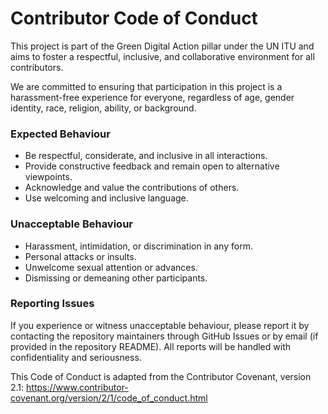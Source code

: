 # Contributor Code of Conduct

This project is part of the Green Digital Action pillar under the UN ITU and aims to foster a respectful, inclusive, and collaborative environment for all contributors.

We are committed to ensuring that participation in this project is a harassment-free experience for everyone, regardless of age, gender identity, race, religion, ability, or background.

### Expected Behaviour
- Be respectful, considerate, and inclusive in all interactions.
- Provide constructive feedback and remain open to alternative viewpoints.
- Acknowledge and value the contributions of others.
- Use welcoming and inclusive language.

### Unacceptable Behaviour
- Harassment, intimidation, or discrimination in any form.
- Personal attacks or insults.
- Unwelcome sexual attention or advances.
- Dismissing or demeaning other participants.


### Reporting Issues

If you experience or witness unacceptable behaviour, please report it by contacting the repository maintainers through GitHub Issues or by email (if provided in the repository README).
All reports will be handled with confidentiality and seriousness.


This Code of Conduct is adapted from the Contributor Covenant, version 2.1: https://www.contributor-covenant.org/version/2/1/code_of_conduct.html

